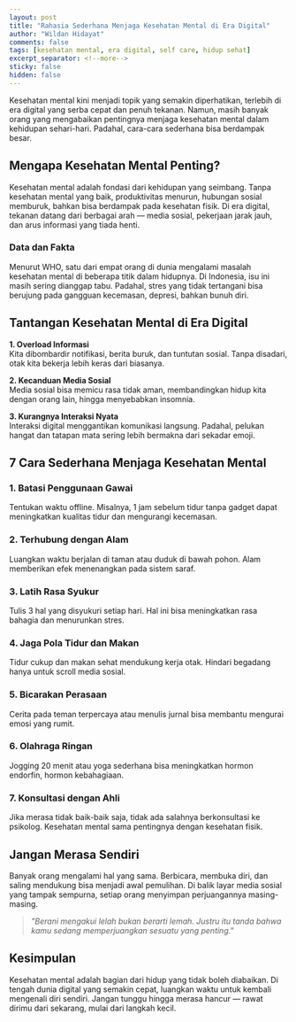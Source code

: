 ```yaml
---
layout: post
title: "Rahasia Sederhana Menjaga Kesehatan Mental di Era Digital"
author: "Wildan Hidayat"
comments: false
tags: [kesehatan mental, era digital, self care, hidup sehat]
excerpt_separator: <!--more-->
sticky: false
hidden: false
---
```


Kesehatan mental kini menjadi topik yang semakin diperhatikan, terlebih di era digital yang serba cepat dan penuh tekanan. Namun, masih banyak orang yang mengabaikan pentingnya menjaga kesehatan mental dalam kehidupan sehari-hari. Padahal, cara-cara sederhana bisa berdampak besar.

<!--more-->

## Mengapa Kesehatan Mental Penting?

Kesehatan mental adalah fondasi dari kehidupan yang seimbang. Tanpa kesehatan mental yang baik, produktivitas menurun, hubungan sosial memburuk, bahkan bisa berdampak pada kesehatan fisik. Di era digital, tekanan datang dari berbagai arah — media sosial, pekerjaan jarak jauh, dan arus informasi yang tiada henti.

### Data dan Fakta

Menurut WHO, satu dari empat orang di dunia mengalami masalah kesehatan mental di beberapa titik dalam hidupnya. Di Indonesia, isu ini masih sering dianggap tabu. Padahal, stres yang tidak tertangani bisa berujung pada gangguan kecemasan, depresi, bahkan bunuh diri.

## Tantangan Kesehatan Mental di Era Digital

**1. Overload Informasi**  
Kita dibombardir notifikasi, berita buruk, dan tuntutan sosial. Tanpa disadari, otak kita bekerja lebih keras dari biasanya.

**2. Kecanduan Media Sosial**  
Media sosial bisa memicu rasa tidak aman, membandingkan hidup kita dengan orang lain, hingga menyebabkan insomnia.

**3. Kurangnya Interaksi Nyata**  
Interaksi digital menggantikan komunikasi langsung. Padahal, pelukan hangat dan tatapan mata sering lebih bermakna dari sekadar emoji.

## 7 Cara Sederhana Menjaga Kesehatan Mental

### 1. Batasi Penggunaan Gawai  
Tentukan waktu offline. Misalnya, 1 jam sebelum tidur tanpa gadget dapat meningkatkan kualitas tidur dan mengurangi kecemasan.

### 2. Terhubung dengan Alam  
Luangkan waktu berjalan di taman atau duduk di bawah pohon. Alam memberikan efek menenangkan pada sistem saraf.

### 3. Latih Rasa Syukur  
Tulis 3 hal yang disyukuri setiap hari. Hal ini bisa meningkatkan rasa bahagia dan menurunkan stres.

### 4. Jaga Pola Tidur dan Makan  
Tidur cukup dan makan sehat mendukung kerja otak. Hindari begadang hanya untuk scroll media sosial.

### 5. Bicarakan Perasaan  
Cerita pada teman terpercaya atau menulis jurnal bisa membantu mengurai emosi yang rumit.

### 6. Olahraga Ringan  
Jogging 20 menit atau yoga sederhana bisa meningkatkan hormon endorfin, hormon kebahagiaan.

### 7. Konsultasi dengan Ahli  
Jika merasa tidak baik-baik saja, tidak ada salahnya berkonsultasi ke psikolog. Kesehatan mental sama pentingnya dengan kesehatan fisik.

## Jangan Merasa Sendiri

Banyak orang mengalami hal yang sama. Berbicara, membuka diri, dan saling mendukung bisa menjadi awal pemulihan. Di balik layar media sosial yang tampak sempurna, setiap orang menyimpan perjuangannya masing-masing.

> *"Berani mengakui lelah bukan berarti lemah. Justru itu tanda bahwa kamu sedang memperjuangkan sesuatu yang penting."*

## Kesimpulan

Kesehatan mental adalah bagian dari hidup yang tidak boleh diabaikan. Di tengah dunia digital yang semakin cepat, luangkan waktu untuk kembali mengenali diri sendiri. Jangan tunggu hingga merasa hancur — rawat dirimu dari sekarang, mulai dari langkah kecil.

